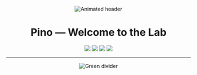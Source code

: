 <!-- PROFILE README — Hacker Terminal (Animated) -->

<p align="center">
  <!-- Animated typing header in hacker green (#00ff41) -->
  <img
    src="https://readme-typing-svg.demolab.com?font=JetBrains+Mono&weight=800&size=28&duration=3000&pause=800&color=00FF41&center=true&vCenter=true&width=900&lines=$+whoami+→+Pino;Cybersecurity+Specialist+in+Progress;Ethical+Hacking+%7C+Malware+Simulation;Always+Learning.+Always+Building."
    alt="Animated header"
  />
</p>

<h1 align="center">Pino — Welcome to the Lab</h1>

<p align="center">
  <img src="https://img.shields.io/badge/Field-Cybersecurity-00ff41?labelColor=000000" />
  <img src="https://img.shields.io/badge/Specialty-Ethical%20Hacking-00ff41?labelColor=000000" />
  <img src="https://img.shields.io/badge/OS-Kali%20Linux-00ff41?logo=kalilinux&logoColor=000000&labelColor=000000" />
  <img src="https://img.shields.io/badge/From-Jamaica-00ff41?labelColor=000000" />
</p>

---

<!-- Animated "console banner" line -->
<p align="center">
  <img
    src="https://readme-typing-svg.demolab.com?font=JetBrains+Mono&weight=700&size=18&duration=1&pause=1&color=00FF41&center=true&vCenter=true&width=940&lines=%%%%%%%%%%%%%%%%%%%%%%%%%%%%%%%%%%%%%%%%%%%%%%%%%%%%%%%%%%%%%%%%%%%%%%%%%%%%%%%%%%%%%%%%%%%%%%%%%%%%%%%%%%%%%%%"
    alt="Green divider"
  />
</p>

<!-- Static console rendered as an SVG-like block using a green monospace look via image -->
<p align="center">
  <img
    src="https://readme-typing-svg.demolab.com?font=JetBrains+Mono&weight=700&size=16&duration=1&pause=999999999&color=00FF41&center=true&vCenter=true&width=940&lines=%F0%9D%97%8C%E2%94%8C%E2%94%80%E2%94%80%E2%94%80%E2%94%80%E2%94%80%E2%94%80%E2%94%80%E2%94%80%E2%94%80%E2%94%80%E2%94%80%E2%94%80%E2%94%80%E2%94%80%E2%94%80%E2%94%80%E2%94%80%E2%94%80%E2%94%80%E2%94%80%E2%94%80%E2%94%80%E2%94%80%E2%94%80%E2%94%80%E2%94%80%E2%94%80%E2%94%80%E2%94%80%E2%94%80%E2%94%80%E2%94%80%E2%94%80%E2%94%80%E2%94%80%E2%94%80%E2%94%80%E2%94%80%E2%94%80%E2%94%BC%0A%E2%94%82++%2F%24%24+++%2F%24%24+%2F%24%24%24%24%24%24+++%2F%24%24%24%24%24%24+++%2F%24%24%24%24%24%24++++++++++++++++++++++++++++++%E2%94%82%0A%E2%94%82+%7C+%24%24++%7C+%24%24%7C_++%24%24_/++%2F%24%24__++%24%24+%2F%24%24__++%24%24+++Pino's+Ops+Console++++++++%E2%94%82%0A%E2%94%82+%7C+%24%24++%7C+%24%24++%7C+%24%24+++%7C+%24%24++%5C__/+%7C+%24%24++%5C__/+++Mode%3A+ADVANCED+TRAINING++%E2%94%82%0A%E2%94%82+%7C+%24%24%24%24%24%24%24%24++%7C+%24%24+++%7C++%24%24%24%24%24%24++%7C+%24%24++++++++Target%3A+Skill+Mastery++++%E2%94%82%0A%E2%94%82+%7C+%24%24__++%24%24++%7C+%24%24++++%5C____++%24%24%7C+%24%24++++++++Theme%3A+Hacker+Terminal+++%E2%94%82%0A%E2%94%82+%7C+%24%24++%7C+%24%24++%7C+%24%24+%2F%24%24%2F%24%24++%5C+%24%24%7C+%24%24++++%24%24++Motto%3A+Hack.+Learn.+Defend.%E2%94%82%0A%E2%94%82+%7C+%24%24++%7C+%24%24++%7C++%24%24%24%24%2F++%24%24%24%24%24%2F%7C++%24%24%24%24%24%2F+++++++++++++++++++++++%E2%94%82%0A%E2%94%82+%7C__++%7C__++++%5C___%2_
